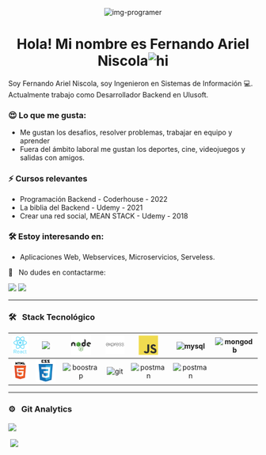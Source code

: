 <p align="center">

 <img height="280" alt="img-programer" src="https://camo.githubusercontent.com/86a3b6db470f1a0429f7355c08d1edabf3d2c804/68747470733a2f2f6d69726f2e6d656469756d2e636f6d2f6d61782f313336302f312a495247486d69477361313673746564517649615a66772e676966"/>
 <p/>
<h1 align="center">Hola! Mi nombre es Fernando Ariel Niscola<img src="https://user-images.githubusercontent.com/1303154/88677602-1635ba80-d120-11ea-84d8-d263ba5fc3c0.gif" width="28px" alt="hi"></h1>

Soy Fernando Ariel Niscola, soy Ingenieron en Sistemas de Información  💻. Actualmente trabajo como Desarrollador Backend en Ulusoft. 

### 😍 Lo que me gusta:
- Me gustan los desafios, resolver problemas, trabajar en equipo y aprender
- Fuera del ámbito laboral me gustan los deportes, cine, videojuegos y salidas con amigos.

### ⚡ Cursos relevantes
- Programación Backend - Coderhouse - 2022
- La biblia del Backend - Udemy - 2021
- Crear una red social, MEAN STACK - Udemy - 2018

### 🛠 Estoy interesando en:
- Aplicaciones Web, Webservices, Microservicios, Serveless.

🤝 &nbsp; No dudes en contactarme:

[<img src="https://img.shields.io/badge/linkedin-%230077B5.svg?&style=for-the-badge&logo=linkedin&logoColor=white" />](https://www.linkedin.com/in/arielniscola)
[<img src="https://img.shields.io/badge/gmail-%231DA1F2.svg?&style=for-the-badge&logo=gmail&logoColor=red" />](arielniscola@gmail.com)

<hr>

### 🛠 &nbsp; Stack Tecnológico

|<img src="https://raw.githubusercontent.com/devicons/devicon/master/icons/react/react-original-wordmark.svg" width=40> | <img src="https://www.vectorlogo.zone/logos/springio/springio-icon.svg" width=40> | <img src="https://raw.githubusercontent.com/devicons/devicon/master/icons/nodejs/nodejs-original-wordmark.svg" width="40"> | <img src="https://raw.githubusercontent.com/devicons/devicon/master/icons/express/express-original-wordmark.svg" width="40"> | <img src="https://raw.githubusercontent.com/devicons/devicon/master/icons/javascript/javascript-original.svg" width="40"> | <img src="https://www.vectorlogo.zone/logos/mysql/mysql-ar21.svg" alt="mysql" width="40"> | <img src="https://www.vectorlogo.zone/logos/mongodb/mongodb-icon.svg" alt="mongodb" width="40"> |
|:-:|:-:|:-:|:-:|:-:|:-:|:-:|
|<img src="https://raw.githubusercontent.com/devicons/devicon/master/icons/html5/html5-original-wordmark.svg" alt="html5" width="40"> | <img src="https://raw.githubusercontent.com/devicons/devicon/master/icons/css3/css3-original-wordmark.svg" alt="css3" width="45" height="45"/> | <img src="https://www.vectorlogo.zone/logos/getbootstrap/getbootstrap-icon.svg" alt="boostrap" width="40"> | <img src="https://www.vectorlogo.zone/logos/git-scm/git-scm-icon.svg" alt="git" width="40"> | <img src="https://www.vectorlogo.zone/logos/getpostman/getpostman-icon.svg" alt="postman" width="40"> | <img src="https://www.vectorlogo.zone/logos/visualstudio_code/visualstudio_code-icon.svg" alt="postman" width="40"> |

<hr>

### ⚙️ &nbsp; Git Analytics
 
<p><img align="center" src="https://github-readme-stats-sigma-five.vercel.app/api?username=arielniscola&theme=dark&show_icons=true" /></p>
<p>&nbsp;<img align="center" src="https://github-readme-stats-sigma-five.vercel.app/api/top-langs/?username=arielniscola&theme=dark&layout=compact" width="410" /></p>


